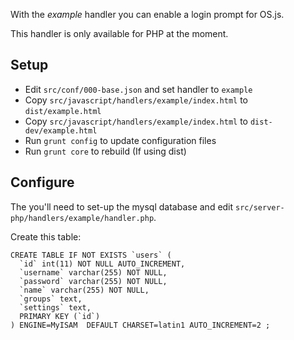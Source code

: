 With the *example* handler you can enable a login prompt for OS.js.

This handler is only available for PHP at the moment.

## Setup

* Edit `src/conf/000-base.json` and set handler to `example`
* Copy `src/javascript/handlers/example/index.html` to `dist/example.html`
* Copy `src/javascript/handlers/example/index.html` to `dist-dev/example.html`
* Run `grunt config` to update configuration files
* Run `grunt core` to rebuild (If using dist)

## Configure

The you'll need to set-up the mysql database and edit `src/server-php/handlers/example/handler.php`.


Create this table:
```
CREATE TABLE IF NOT EXISTS `users` (
  `id` int(11) NOT NULL AUTO_INCREMENT,
  `username` varchar(255) NOT NULL,
  `password` varchar(255) NOT NULL,
  `name` varchar(255) NOT NULL,
  `groups` text,
  `settings` text,
  PRIMARY KEY (`id`)
) ENGINE=MyISAM  DEFAULT CHARSET=latin1 AUTO_INCREMENT=2 ;
```
